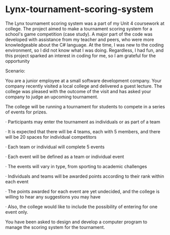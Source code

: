 # Lynx-tournament-scoring-system

The Lynx tournament scoring system was a part of my Unit 4 coursework at college. The project aimed to make a tournament scoring system for a school's game competition (case study). A major part of the code was developed with assistance from my teacher and peers, who were more knowledgeable about the C# language.
At the time, I was new to the coding environment, so I did not know what I was doing. Regardless, I had fun, and this project sparked an interest in coding for me, so I am grateful for the opportunity

Scenario:

You are a junior employee at a small software development company. Your company recently visited a local college and delivered a guest lecture. The college was pleased with the outcome of the visit and has asked your company to judge an upcoming tournament.

The college will be running a tournament for students to compete in a series of events for prizes.

· Participants may enter the tournament as individuals or as part of a team

· It is expected that there will be 4 teams, each with 5 members, and there will be 20 spaces for individual competitors

· Each team or individual will complete 5 events

· Each event will be defined as a team or individual event

· The events will vary in type, from sporting to academic challenges

· Individuals and teams will be awarded points according to their rank within each event

· The points awarded for each event are yet undecided, and the college is willing to hear any suggestions you may have

· Also, the college would like to include the possibility of entering for one event only.

You have been asked to design and develop a computer program to manage the scoring system for the tournament.
